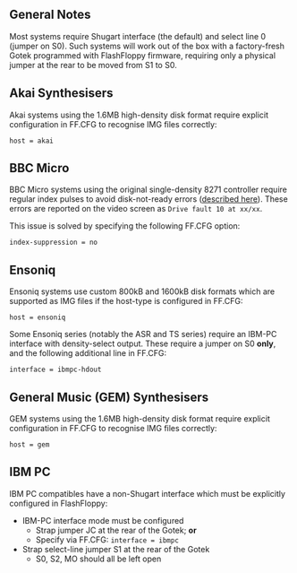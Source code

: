 
## General Notes

Most systems require Shugart interface (the default) and select line 0
(jumper on S0). Such systems will work out of the box with a
factory-fresh Gotek programmed with FlashFloppy firmware, requiring
only a physical jumper at the rear to be moved from S1 to S0.

## Akai Synthesisers

Akai systems using the 1.6MB high-density disk format require explicit
configuration in FF.CFG to recognise IMG files correctly:
```
host = akai
```

## BBC Micro

BBC Micro systems using the original single-density 8271 controller
require regular index pulses to avoid disk-not-ready errors
([described here][bbc-problem]). These errors are reported on the
video screen as `Drive fault 10 at xx/xx`.

This issue is solved by specifying the following FF.CFG option:
```
index-suppression = no
```

## Ensoniq

Ensoniq systems use custom 800kB and 1600kB disk formats which are
supported as IMG files if the host-type is configured in FF.CFG:
```
host = ensoniq
```

Some Ensoniq series (notably the ASR and TS series) require an IBM-PC
interface with density-select output. These require a jumper on S0
**only**, and the following additional line in FF.CFG:
```
interface = ibmpc-hdout
```

## General Music (GEM) Synthesisers

GEM systems using the 1.6MB high-density disk format require explicit
configuration in FF.CFG to recognise IMG files correctly:
```
host = gem
```

## IBM PC

IBM PC compatibles have a non-Shugart interface which must be explicitly
configured in FlashFloppy:
* IBM-PC interface mode must be configured
  * Strap jumper JC at the rear of the Gotek; **or**
  * Specify via FF.CFG: `interface = ibmpc`
* Strap select-line jumper S1 at the rear of the Gotek
  * S0, S2, MO should all be left open


[bbc-problem]: http://www.sprow.co.uk/bbc/floppydrives.htm
